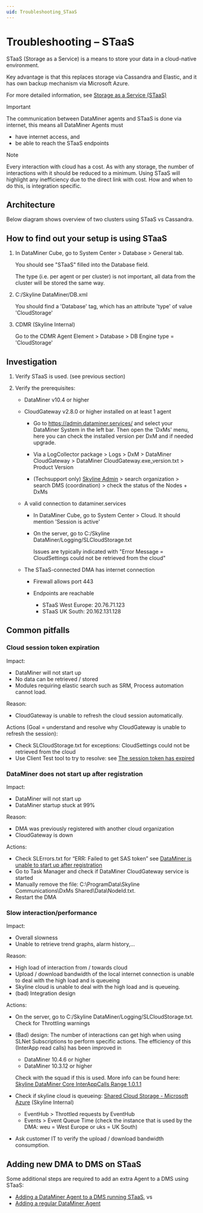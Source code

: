 ```yaml
---
uid: Troubleshooting_STaaS
---
```


# Troubleshooting – STaaS

STaaS (Storage as a Service) is a means to store your data in a cloud-native environment.

Key advantage is that this replaces storage via Cassandra and Elastic, and it has own backup mechanism via Microsoft Azure.

For more detailed information, see [Storage as a Service (STaaS)](xref:STaaS)

> [!IMPORTANT]
> The communication between DataMiner agents and STaaS is done via internet, this means all DataMiner Agents must
>
> - have internet access, and
> - be able to reach the STaaS endpoints

> [!NOTE]
> Every interaction with cloud has a cost. As with any storage, the number of interactions with it should be reduced to a minimum. Using STaaS will highlight any inefficiency due to the direct link with cost. How and when to do this, is integration specific.

## Architecture

Below diagram shows overview of two clusters using STaaS vs Cassandra.

## How to find out your setup is using STaaS

1. In DataMiner Cube, go to System Center > Database > General tab.

   You should see "STaaS" filled into the Database field.

   The type (i.e. per agent or per cluster) is not important, all data from the cluster will be stored the same way.
  
1. C:/Skyline DataMiner/DB.xml

   You should find a 'Database' tag, which has an attribute 'type' of value 'CloudStorage'

1. CDMR (Skyline Internal)

   Go to the CDMR Agent Element > Database > DB Engine type = 'CloudStorage'

## Investigation

1. Verify STaaS is used. (see previous section)

1. Verify the prerequisites:

   - DataMiner v10.4 or higher

   - CloudGateway v2.8.0 or higher installed on at least 1 agent

     - Go to <https://admin.dataminer.services/> and select your DataMiner System in the left bar. Then open the 'DxMs' menu, here you can check the installed version per DxM and if needed upgrade.

     - Via a LogCollector package > Logs > DxM > DataMiner CloudGateway > DataMiner CloudGateway.exe_version.txt > Product Version

     - (Techsupport only) [Skyline Admin](https://skyline-admin.dataminer.services/organization) > search organization > search DMS (coordination) > check the status of the Nodes + DxMs

   - A valid connection to dataminer.services

     - In DataMiner Cube, go to System Center > Cloud. It should mention 'Session is active'

     - On the server, go to C:/Skyline DataMiner/Logging/SLCloudStorage.txt

       Issues are typically indicated with "Error Message = CloudSettings could not be retrieved from the cloud"

   - The STaaS-connected DMA has internet connection

     - Firewall allows port 443

     - Endpoints are reachable

       - STaaS West Europe: 20.76.71.123
       - STaaS UK South: 20.162.131.128

## Common pitfalls

### Cloud session token expiration

Impact:

- DataMiner will not start up
- No data can be retrieved / stored
- Modules requiring elastic search such as SRM, Process automation cannot load.

Reason:

- CloudGateway is unable to refresh the cloud session automatically.

Actions (Goal = understand and resolve why CloudGateway is unable to refresh the session):

- Check SLCloudStorage.txt for exceptions: CloudSettings could not be retrieved from the cloud
- Use Client Test tool to try to resolve: see [The session token has expired](xref:STaaS_Error_messages#the-session-token-has-expired)

### DataMiner does not start up after registration

Impact:

- DataMiner will not start up
- DataMiner startup stuck at 99%

Reason:

- DMA was previously registered with another cloud organization
- CloudGateway is down

Actions:

- Check SLErrors.txt for “ERR: Failed to get SAS token” see [DataMiner is unable to start up after registration](xref:STaaS_Error_messages#dataminer-is-unable-to-start-up-after-registration)
- Go to Task Manager and check if DataMiner CloudGateway service is started
- Manually remove the file: C:\ProgramData\Skyline Communications\DxMs Shared\Data\NodeId.txt.
- Restart the DMA

### Slow interaction/performance

Impact:

- Overall slowness
- Unable to retrieve trend graphs, alarm history,…

Reason:

- High load of interaction from / towards cloud
- Upload / download bandwidth of the local internet connection is unable to deal with the high load and is queueing
- Skyline cloud is unable to deal with the high load and is queueing.
- (bad) Integration design

Actions:

- On the server, go to C:/Skyline DataMiner/Logging/SLCloudStorage.txt. Check for Throttling warnings
- (Bad) design: The number of interactions can get high when using SLNet Subscriptions to perform specific actions. The efficiency of this (InterApp read calls) has been improved in

  - DataMiner 10.4.6 or higher
  - DataMiner 10.3.12 or higher

  Check with the squad if this is used. More info can be found here: [Skyline DataMiner Core InterAppCalls Range 1.0.1.1](xref:Skyline_DataMiner_Core_InterAppCalls_Range_1.0#1011)

- Check if skyline cloud is queueing: [Shared Cloud Storage - Microsoft Azure](https://portal.azure.com/#view/AppInsightsExtension/WorkbookViewerBlade/ComponentId/azure%20monitor/ConfigurationId/%2Fsubscriptions%2Fc1a16bf4-039a-4778-8053-72e813c52ca4%2Fresourcegroups%2Frg-workbooks%2Fproviders%2Fmicrosoft.insights%2Fworkbooks%2Fd36c92a8-ef00-4c26-bf09-13962d3b705d/WorkbookTemplateName/Shared%20Cloud%20Storage) (Skyline Internal)

  - EventHub > Throttled requests by EventHub
  - Events > Event Queue Time (check the instance that is used by the DMA: weu = West Europe or uks = UK South)

- Ask customer IT to verify the upload / download bandwidth consumption.

## Adding new DMA to DMS on STaaS

Some additional steps are required to add an extra Agent to a DMS using STaaS:

- [Adding a DataMiner Agent to a DMS running STaaS](xref:Adding_a_DMA_to_a_DMS_running_STaaS), vs
- [Adding a regular DataMiner Agent](xref:Adding_a_regular_DataMiner_Agent)
